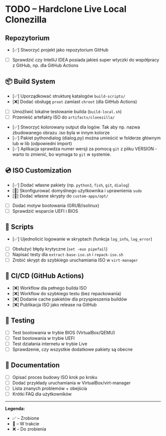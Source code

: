 # TODO – Hardclone Live Local Clonezilla

## Repozytorium
- [✅] Stworzyć projekt jako repozytorium GitHub
- [ ] Sprawdzić czy IntelliJ IDEA posiada jakieś super wtyczki do współpracy z GitHub, np. dla GitHub Actions

## 📦 Build System
- [✅] Uporządkować strukturę katalogów `build-scripts/`
- [❌] Dodać obsługę `proot` zamiast `chroot` (dla GitHub Actions)
- [ ] Umożliwić lokalne testowanie builda (`build-local.sh`)
- [ ] Przenieść artefakty ISO do `artifacts/clonezilla/`
- [✅] Stworzyć kolorowany output dla logów. Tak aby np. nazwa zbudowanego obrazu .iso byla w innym kolorze
- [✅] Pakiet pythondialog (dialog.py) można umieścić w folderze głównym lub w lib (odpowiedni import)
- [✅] Aplikacja sprawdza numer wersji za pomocą `git` z pliku VERSION - warto to zmienić, bo wymaga to `git` w systemie.

## 💿 ISO Customization
- [✅] Dodać własne pakiety (np. `python3`, `fish`, `git`, `dialog`)
- [🔄] Skonfigurować domyślnego użytkownika i uprawnienia `sudo`
- [🔄] Dodać własne skrypty do `custom-apps/opt/`
- [ ] Dodać motyw bootowania (GRUB/isolinux)
- [ ] Sprawdzić wsparcie UEFI i BIOS

## 🔧 Scripts
- [✅] Ujednolicić logowanie w skryptach (funkcja `log_info`, `log_error`)
- [ ] Obsłużyć błędy krytyczne (`set -euo pipefail`)
- [ ] Napisać testy dla `extract-base-iso.sh` i `repack-iso.sh`
- [ ] Zrobić skrypt do szybkiego uruchamiania ISO w `virt-manager`

## 🚀 CI/CD (GitHub Actions)
- [❌] Workflow dla pełnego builda ISO
- [❌] Workflow do szybkiego testu (bez repackowania)
- [❌] Dodanie cache pakietów dla przyspieszenia buildów
- [❌] Publikacja ISO jako release na GitHub

## 🧪 Testing
- [ ] Test bootowania w trybie BIOS (VirtualBox/QEMU)
- [ ] Test bootowania w trybie UEFI
- [ ] Test działania internetu w trybie Live
- [ ] Sprawdzenie, czy wszystkie dodatkowe pakiety są obecne

## 📖 Documentation
- [ ] Opisać proces budowy ISO krok po kroku
- [ ] Dodać przykłady uruchamiania w VirtualBox/virt-manager
- [ ] Lista znanych problemów + obejścia
- [ ] Krótki FAQ dla użytkowników

---
**Legenda:**
- ✅ – Zrobione  
- 🔄 – W trakcie  
- ❌ – Do zrobienia  

